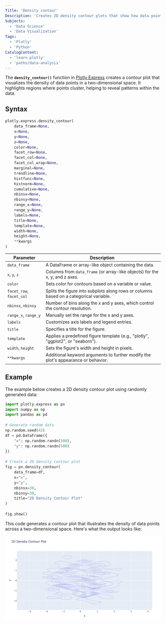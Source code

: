 ```yaml
---
Title: 'Density contour'
Description: 'Creates 2D density contour plots that show how data points are concentrated in a two-dimensional space.'
Subjects:
  - 'Data Science'
  - 'Data Visualization'
Tags:
  - 'Plotly'
  - 'Python'
CatalogContent:
  - 'learn-plotly'
  - 'paths/data-analysis'
---
```


The **`density_contour()`** function in [Plotly Express](https://www.codecademy.com/resources/docs/plotly/express) creates a contour plot that visualizes the density of data points in a two-dimensional space. It highlights regions where points cluster, helping to reveal patterns within the data.

## Syntax

```python
plotly.express.density_contour(
    data_frame=None,
    x=None,
    y=None,
    z=None,
    color=None,
    facet_row=None,
    facet_col=None,
    facet_col_wrap=None,
    marginal=None,
    trendline=None,
    histfunc=None,
    histnorm=None,
    cumulative=None,
    nbinsx=None,
    nbinsy=None,
    range_x=None,
    range_y=None,
    labels=None,
    title=None,
    template=None,
    width=None,
    height=None,
    **kwargs
)
```

| **Parameter**            | **Description**                                                                        |
| ------------------------ | -------------------------------------------------------------------------------------- |
| `data_frame`             | A DataFrame or array-like object containing the data.                                  |
| `x`, `y`, `z`            | Columns from `data_frame` (or array-like objects) for the x, y, and z axes.            |
| `color`                  | Sets color for contours based on a variable or value.                                  |
| `facet_row`, `facet_col` | Splits the figure into subplots along rows or columns based on a categorical variable. |
| `nbinsx`, `nbinsy`       | Number of bins along the x and y axes, which control the contour resolution.           |
| `range_x`, `range_y`     | Manually set the range for the x and y axes.                                           |
| `labels`                 | Customizes axis labels and legend entries.                                             |
| `title`                  | Specifies a title for the figure.                                                      |
| `template`               | Applies a predefined figure template (e.g., "plotly", "ggplot2", or "seaborn").        |
| `width`, `height`        | Sets the figure's width and height in pixels.                                          |
| `**kwargs`               | Additional keyword arguments to further modify the plot's appearance or behavior.      |

## Example

The example below creates a 2D density contour plot using randomly generated data:

```python
import plotly.express as px
import numpy as np
import pandas as pd

# Generate random data
np.random.seed(42)
df = pd.DataFrame({
    "x": np.random.randn(500),
    "y": np.random.randn(500)
})

# Create a 2D density contour plot
fig = px.density_contour(
    data_frame=df,
    x="x",
    y="y",
    nbinsx=30,
    nbinsy=30,
    title="2D Density Contour Plot"
)

fig.show()
```

This code generates a contour plot that illustrates the density of data points across a two-dimensional space. Here's what the output looks like:

![The output for the above example](https://raw.githubusercontent.com/Codecademy/docs/main/media/2D-Density-Contour-Plot.png)
